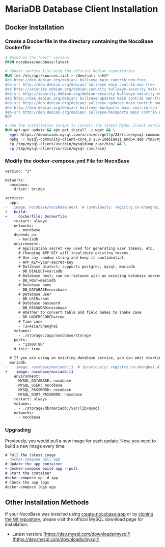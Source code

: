# MariaDB Database Client Installation

## Docker Installation

### Create a Dockerfile in the directory containing the NocoBase Dockerfile

```Dockerfile
# Based on the "next" version
FROM nocobase/nocobase:latest

# Update sources.list with the official Debian repositories
RUN tee /etc/apt/sources.list > /dev/null <<EOF
deb http://deb.debian.org/debian/ bullseye main contrib non-free
deb-src http://deb.debian.org/debian/ bullseye main contrib non-free
deb http://security.debian.org/debian-security bullseye-security main contrib non-free
deb-src http://security.debian.org/debian-security bullseye-security main contrib non-free
deb http://deb.debian.org/debian/ bullseye-updates main contrib non-free
deb-src http://deb.debian.org/debian/ bullseye-updates main contrib non-free
deb http://deb.debian.org/debian/ bullseye-backports main contrib non-free
deb-src http://deb.debian.org/debian/ bullseye-backports main contrib non-free
EOF

# Run the installation script to install the latest MySQL client version
RUN apt-get update && apt-get install -y wget && \
  wget https://downloads.mysql.com/archives/get/p/23/file/mysql-community-client-core_8.1.0-1debian11_amd64.deb && \
  dpkg -x mysql-community-client-core_8.1.0-1debian11_amd64.deb /tmp/mysql-client && \
  cp /tmp/mysql-client/usr/bin/mysqldump /usr/bin/ && \
  cp /tmp/mysql-client/usr/bin/mysql /usr/bin/
```

### Modify the docker-compose.yml File for NocoBase

```diff
version: "3"

networks:
  nocobase:
    driver: bridge

services:
  app:
-   image: nocobase/nocobase:next  # (previously: registry.cn-shanghai.aliyuncs.com/nocobase/nocobase:next)
+   build:
+     dockerfile: Dockerfile
    restart: always
    networks:
      - nocobase
    depends_on:
      - mariadb
    environment:
      # Application secret key used for generating user tokens, etc.
      # Changing APP_KEY will invalidate existing tokens.
      # Use any random string and keep it confidential.
      - APP_KEY=your-secret-key
      # Database dialect; supports postgres, mysql, mariadb
      - DB_DIALECT=mariadb
      # Database host; can be replaced with an existing database server's IP
      - DB_HOST=mariadb
      # Database name
      - DB_DATABASE=nocobase
      # Database user
      - DB_USER=root
      # Database password
      - DB_PASSWORD=nocobase
      # Whether to convert table and field names to snake case
      - DB_UNDERSCORED=true
      # Time zone
      - TZ=Asia/Shanghai
    volumes:
      - ./storage:/app/nocobase/storage
    ports:
      - "13000:80"
    # init: true

  # If you are using an existing database service, you can omit starting mariadb
  mariadb:
-    image: nocobase/mariadb:11  # (previously: registry.cn-shanghai.aliyuncs.com/nocobase/mariadb:11)
+    image: nocobase/mariadb:11
    environment:
      MYSQL_DATABASE: nocobase
      MYSQL_USER: nocobase
      MYSQL_PASSWORD: nocobase
      MYSQL_ROOT_PASSWORD: nocobase
    restart: always
    volumes:
      - ./storage/db/mariadb:/var/lib/mysql
    networks:
      - nocobase
```

### Upgrading

Previously, you would pull a new image for each update. Now, you need to build a new image every time:

```diff
# Pull the latest image
- docker-compose pull app
# Update the app container
+ docker-compose build app --pull
# Start the container
docker-compose up -d app
# Check the app logs
docker-compose logs app
```

## Other Installation Methods

If your NocoBase was installed using [create-nocobase-app](/welcome/getting-started/installation/create-nocobase-app) or by [cloning the Git repository](/welcome/getting-started/installation/git-clone), please visit the official MySQL download page for installation.
- Latest version: [https://dev.mysql.com/downloads/mysql/](https://dev.mysql.com/downloads/mysql/)
